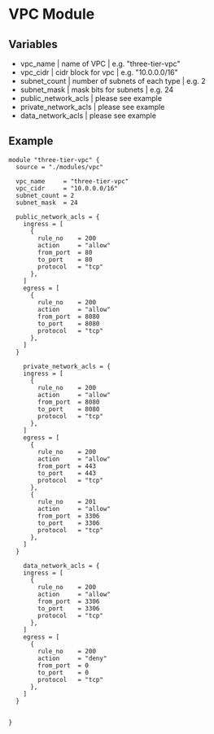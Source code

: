# VPC Module

## Variables ##

* vpc_name | name of VPC | e.g. "three-tier-vpc"
* vpc_cidr | cidr block for vpc | e.g. "10.0.0.0/16"
* subnet_count | number of subnets of each type | e.g. 2
* subnet_mask | mask bits for subnets | e.g. 24
* public_network_acls | please see example
* private_network_acls | please see example
* data_network_acls | please see example

## Example ##

```hcl
module "three-tier-vpc" {
  source = "./modules/vpc"

  vpc_name     = "three-tier-vpc"
  vpc_cidr     = "10.0.0.0/16"
  subnet_count = 2
  subnet_mask  = 24

  public_network_acls = {
    ingress = [
      {
        rule_no    = 200
        action     = "allow"
        from_port  = 80
        to_port    = 80
        protocol   = "tcp"
      },
    ]
    egress = [
      {
        rule_no    = 200
        action     = "allow"
        from_port  = 8080
        to_port    = 8080
        protocol   = "tcp"
      },
    ]
  }

    private_network_acls = {
    ingress = [
      {
        rule_no    = 200
        action     = "allow"
        from_port  = 8080
        to_port    = 8080
        protocol   = "tcp"
      },
    ]
    egress = [
      {
        rule_no    = 200
        action     = "allow"
        from_port  = 443
        to_port    = 443
        protocol   = "tcp"
      },
      {
        rule_no    = 201
        action     = "allow"
        from_port  = 3306
        to_port    = 3306
        protocol   = "tcp"
      },
    ]
  }

    data_network_acls = {
    ingress = [
      {
        rule_no    = 200
        action     = "allow"
        from_port  = 3306
        to_port    = 3306
        protocol   = "tcp"
      },
    ]
    egress = [
      {
        rule_no    = 200
        action     = "deny"
        from_port  = 0
        to_port    = 0
        protocol   = "tcp"
      },
    ]
  }


}

```